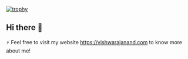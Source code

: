 [![trophy](https://github-profile-trophy.vercel.app/?username=vishwarajanand)](https://github.com/vishwarajanand/github-profile-trophy)

## Hi there 👋

⚡ Feel free to visit my website https://vishwarajanand.com to know more about me!

<!--
**vishwarajanand/vishwarajanand** is a ✨ _special_ ✨ repository because its `README.md` (this file) appears on your GitHub profile.

Here are some ideas to get you started:

- 🔭 I’m currently working on ...
- 🌱 I’m currently learning ...
- 👯 I’m looking to collaborate on ...
- 🤔 I’m looking for help with ...
- 💬 Ask me about ...
- 📫 How to reach me: ...
- 😄 Pronouns: ...
- ⚡ Fun fact: ...
-->
